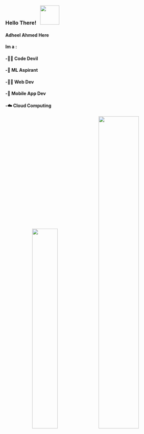 ### Hello There! &nbsp;     <img src="https://media2.giphy.com/media/fPSxQDOJ7bGso/200.gif" width="60px">
#### Adheel Ahmed Here 
#### Im a :



#### -🐱‍👤 Code Devil

#### -🤖 ML Aspirant

#### -👨‍💻 Web Dev
  
#### -📱 Mobile App Dev

#### -☁️ Cloud Computing
  

<div align="center">
<img src="https://media.tenor.com/images/217f0468962e1c1703c8719aca1b6b0b/tenor.gif" width="40%"/> <img src="https://github-readme-stats.vercel.app/api?username=AdheelAhmed-D3CD&&show_icons=true&title_color=70ffea&icon_color=66fffc&text_color=daf7dc&bg_color=151515" width="50%">
</div>

